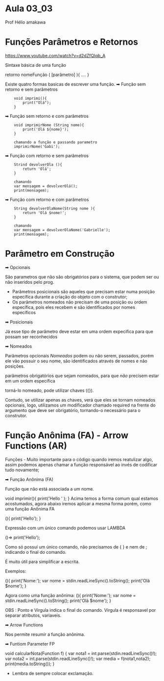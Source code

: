 # Aula 03_03

Prof Hélio amakawa


# Funções Parâmetros e Retornos
https://www.youtube.com/watch?v=d2dZfQIqb_A

Sintaxe básica de uma função 

retorno nomeFunção ( [parâmetro] ){
    ....
}


Existe quatro formas basicas de escrever uma função. 
➡     Função sem retorno e sem parâmetros 

        void imprimi(){
            print("Olá");
        }

➡     Função sem retorno e com parâmetros

        void imprimirNome (String nome){
            print('Olá ${nome}');
        }

        chamando a função e passando parametro 
        imprimirNome('Gabi');
        
➡     Função com retorno e sem parâmetros 

        Strind devolverOla (){
            return 'Olá';
        }

        chamando 
        var mensagem = devolverOlá();
        print(mensagem);

➡     Função com retorno e com parâmetros

        String devolverOlaNome(String nome ){
            return 'Olá $nome!';
        }

        chamando 
        var mensagem = devolverOlaNome('Gabrielle');
        print(mensagem);

# Parâmetro em Construção 

➡ Opcionais 

São parametros que não são obrigatórios para o sistema, que podem ser ou não inseridos pelo prog. 

   * Parâmetros posicionais são aqueles que precisam estar numa posição específica durante a criação do objeto com o construtor;
   * Os parâmetros nomeados não precisam de uma posição ou ordem específica, pois eles recebem e são identificados por nomes específicos

➡ Posicionais

Já esse tipo de parâmetro deve estar em uma ordem expecifica para que possam ser reconhecidos 


➡ Nomeados 

Parâmetros opcionais *Nomeados* podem ou não serem, passados, porém ele vão possuir o seu nome, são identificados através de nomes e não posições. 

parâmetros obrigatórios que sejam nomeados, para que *não* precisem estar em um ordem específica

 torná-lo nomeado, pode utilizar chaves ({}).

 Contudo, se utilizar apenas as chaves, verá que eles se tornam nomeados opcionais, logo, utilizamos um modificador chamado required na frente do argumento que deve ser obrigatório, tornando-o necessário para o construtor.






# Função Anônima (FA) - Arrow Functions (AR) 

Funções - Muito importante para o código quando iremos reatulizar algo, assim podemos apenas chamar a função responsável ao invés de codificar tudo novamente; 


 ➡ Função Anônima (FA)

Função que não está associada a um nome. 

void imprimir(){
    print('Hello ' );
}
Acima temos a forma comum qual estamos acostumados, agora abaixo iremos aplicar a mesma forma porém, como uma função Anônima FA

(){
    print('Hello');
}

Expressão com um único comando podemos usar LAMBDA

()=> print('Hello');

Como só possuí um único comando, não precisamos de { } e nem de ; indicando o final do comando. 

É muito útil para simplificar a escrita. 


Exemplos: 

(){
    print('Nome:');
    var nome = stdin.readLineSync().toString();
    print('Olá $nome');
}

Agora como uma função anônima: 
(){
    print('Nome:');
    var nome = stdin.readLineSync().toString();
    print('Olá $nome');
}

OBS : 
Ponto e Virgula indica o final do comando.
Virgula é responsavel por separar atributos, variaveis. 


➡ Arrow Functions 

Nos permite resumir a função anônima. 

➡ Funtiom Parameter FP

void calcularNota(Function f) {
  var nota1 = int.parse(stdin.readLineSync()!);
  var nota2 = int.parse(stdin.readLineSync()!);
  var media = f(nota1,nota2);
  print(media.toString());
}

* Lembra de sempre colocar exclamação. 

